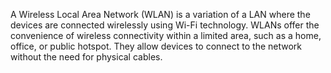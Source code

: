 A Wireless Local Area Network (WLAN) is a variation of a LAN where the devices are connected wirelessly using Wi-Fi technology. WLANs offer the convenience of wireless connectivity within a limited area, such as a home, office, or public hotspot. They allow devices to connect to the network without the need for physical cables.